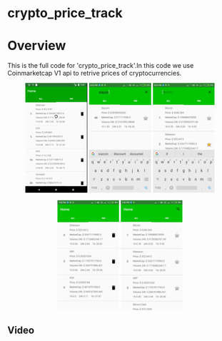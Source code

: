 # crypto_price_track

Overview
============
This is the full code for 'crypto_price_track'.In this code we use Coinmarketcap V1 api to retrive prices of cryptocurrencies.

<p align = 'center'>
<img src = 'ScreenShots/Capture.PNG' height = '246px'>
<img src = 'ScreenShots/photo_2018-08-12_20-03-15.jpg' height = '246px'>
<img src = 'ScreenShots/photo_2018-08-12_20-03-20.jpg' height = '246px'>
</p>
<p align = 'center'>
<img src = 'ScreenShots/photo_2018-08-12_20-03-26.jpg' height = '246px'>
<img src = 'ScreenShots/photo_2018-08-12_20-03-31.jpg' height = '246px'>  
</p>

## Video
<div align = 'center'>
     <a href = 'https://www.youtube.com/watch?v=i2D-BFastmw'>
     </a>
</div>
